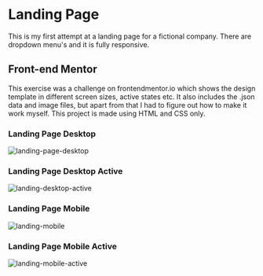 # Landing Page

This is my first attempt at a landing page for a fictional company. There are dropdown menu's and it is fully responsive.

## Front-end Mentor

This exercise was a challenge on frontendmentor.io which shows the design template in different screen sizes, active states etc.
It also includes the .json data and image files, but apart from that I had to figure out how to make it work myself.
This project is made using HTML and CSS only.

### Landing Page Desktop

![landing-page-desktop](https://user-images.githubusercontent.com/107483021/206525025-b9175bd7-0c4f-41d6-bfa1-1585b1e90cb2.png)

### Landing Page Desktop Active

![landing-desktop-active](https://user-images.githubusercontent.com/107483021/206525041-c92af2df-aa89-4e90-be8f-58b3156405cb.png)

### Landing Page Mobile

![landing-mobile](https://user-images.githubusercontent.com/107483021/206525067-962d9c3c-9fd9-4b4a-b870-33aecf13c5a4.png)

### Landing Page Mobile Active

![landing-mobile-active](https://user-images.githubusercontent.com/107483021/206525089-0ee1a955-50a9-4a2d-96b9-42de8d777a44.png)

